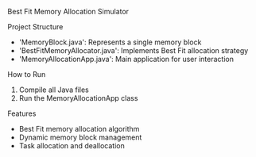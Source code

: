 Best Fit Memory Allocation Simulator

Project Structure
- 'MemoryBlock.java': Represents a single memory block
- 'BestFitMemoryAllocator.java': Implements Best Fit allocation strategy
- 'MemoryAllocationApp.java': Main application for user interaction

How to Run
1. Compile all Java files
2. Run the MemoryAllocationApp class

Features
- Best Fit memory allocation algorithm
- Dynamic memory block management
- Task allocation and deallocation